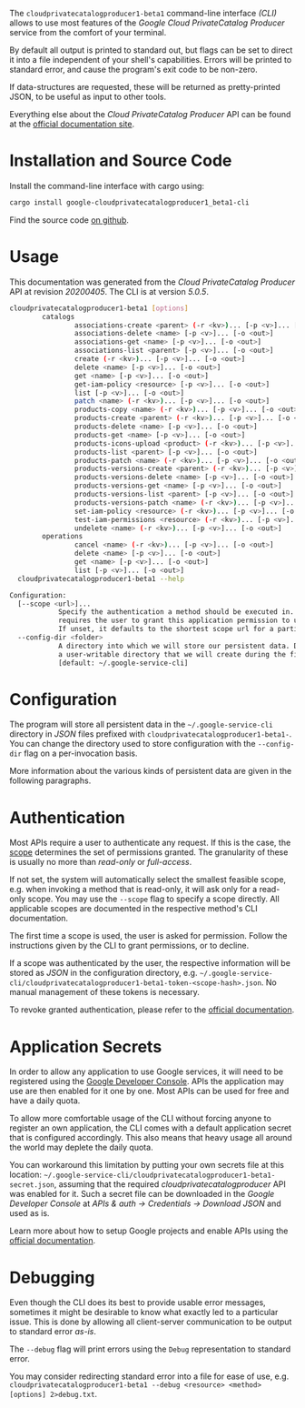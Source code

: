 <!---
DO NOT EDIT !
This file was generated automatically from 'src/generator/templates/cli/README.md.mako'
DO NOT EDIT !
-->
The `cloudprivatecatalogproducer1-beta1` command-line interface *(CLI)* allows to use most features of the *Google Cloud PrivateCatalog Producer* service from the comfort of your terminal.

By default all output is printed to standard out, but flags can be set to direct it into a file independent of your shell's
capabilities. Errors will be printed to standard error, and cause the program's exit code to be non-zero.

If data-structures are requested, these will be returned as pretty-printed JSON, to be useful as input to other tools.

Everything else about the *Cloud PrivateCatalog Producer* API can be found at the
[official documentation site](https://cloud.google.com/private-catalog/).

# Installation and Source Code

Install the command-line interface with cargo using:

```bash
cargo install google-cloudprivatecatalogproducer1_beta1-cli
```

Find the source code [on github](https://github.com/Byron/google-apis-rs/tree/main/gen/cloudprivatecatalogproducer1_beta1-cli).

# Usage

This documentation was generated from the *Cloud PrivateCatalog Producer* API at revision *20200405*. The CLI is at version *5.0.5*.

```bash
cloudprivatecatalogproducer1-beta1 [options]
        catalogs
                associations-create <parent> (-r <kv>)... [-p <v>]... [-o <out>]
                associations-delete <name> [-p <v>]... [-o <out>]
                associations-get <name> [-p <v>]... [-o <out>]
                associations-list <parent> [-p <v>]... [-o <out>]
                create (-r <kv>)... [-p <v>]... [-o <out>]
                delete <name> [-p <v>]... [-o <out>]
                get <name> [-p <v>]... [-o <out>]
                get-iam-policy <resource> [-p <v>]... [-o <out>]
                list [-p <v>]... [-o <out>]
                patch <name> (-r <kv>)... [-p <v>]... [-o <out>]
                products-copy <name> (-r <kv>)... [-p <v>]... [-o <out>]
                products-create <parent> (-r <kv>)... [-p <v>]... [-o <out>]
                products-delete <name> [-p <v>]... [-o <out>]
                products-get <name> [-p <v>]... [-o <out>]
                products-icons-upload <product> (-r <kv>)... [-p <v>]... [-o <out>]
                products-list <parent> [-p <v>]... [-o <out>]
                products-patch <name> (-r <kv>)... [-p <v>]... [-o <out>]
                products-versions-create <parent> (-r <kv>)... [-p <v>]... [-o <out>]
                products-versions-delete <name> [-p <v>]... [-o <out>]
                products-versions-get <name> [-p <v>]... [-o <out>]
                products-versions-list <parent> [-p <v>]... [-o <out>]
                products-versions-patch <name> (-r <kv>)... [-p <v>]... [-o <out>]
                set-iam-policy <resource> (-r <kv>)... [-p <v>]... [-o <out>]
                test-iam-permissions <resource> (-r <kv>)... [-p <v>]... [-o <out>]
                undelete <name> (-r <kv>)... [-p <v>]... [-o <out>]
        operations
                cancel <name> (-r <kv>)... [-p <v>]... [-o <out>]
                delete <name> [-p <v>]... [-o <out>]
                get <name> [-p <v>]... [-o <out>]
                list [-p <v>]... [-o <out>]
  cloudprivatecatalogproducer1-beta1 --help

Configuration:
  [--scope <url>]...
            Specify the authentication a method should be executed in. Each scope
            requires the user to grant this application permission to use it.
            If unset, it defaults to the shortest scope url for a particular method.
  --config-dir <folder>
            A directory into which we will store our persistent data. Defaults to
            a user-writable directory that we will create during the first invocation.
            [default: ~/.google-service-cli]

```

# Configuration

The program will store all persistent data in the `~/.google-service-cli` directory in *JSON* files prefixed with `cloudprivatecatalogproducer1-beta1-`.  You can change the directory used to store configuration with the `--config-dir` flag on a per-invocation basis.

More information about the various kinds of persistent data are given in the following paragraphs.

# Authentication

Most APIs require a user to authenticate any request. If this is the case, the [scope][scopes] determines the 
set of permissions granted. The granularity of these is usually no more than *read-only* or *full-access*.

If not set, the system will automatically select the smallest feasible scope, e.g. when invoking a
method that is read-only, it will ask only for a read-only scope. 
You may use the `--scope` flag to specify a scope directly. 
All applicable scopes are documented in the respective method's CLI documentation.

The first time a scope is used, the user is asked for permission. Follow the instructions given 
by the CLI to grant permissions, or to decline.

If a scope was authenticated by the user, the respective information will be stored as *JSON* in the configuration
directory, e.g. `~/.google-service-cli/cloudprivatecatalogproducer1-beta1-token-<scope-hash>.json`. No manual management of these tokens
is necessary.

To revoke granted authentication, please refer to the [official documentation][revoke-access].

# Application Secrets

In order to allow any application to use Google services, it will need to be registered using the 
[Google Developer Console][google-dev-console]. APIs the application may use are then enabled for it
one by one. Most APIs can be used for free and have a daily quota.

To allow more comfortable usage of the CLI without forcing anyone to register an own application, the CLI
comes with a default application secret that is configured accordingly. This also means that heavy usage
all around the world may deplete the daily quota.

You can workaround this limitation by putting your own secrets file at this location: 
`~/.google-service-cli/cloudprivatecatalogproducer1-beta1-secret.json`, assuming that the required *cloudprivatecatalogproducer* API 
was enabled for it. Such a secret file can be downloaded in the *Google Developer Console* at 
*APIs & auth -> Credentials -> Download JSON* and used as is.

Learn more about how to setup Google projects and enable APIs using the [official documentation][google-project-new].


# Debugging

Even though the CLI does its best to provide usable error messages, sometimes it might be desirable to know
what exactly led to a particular issue. This is done by allowing all client-server communication to be 
output to standard error *as-is*.

The `--debug` flag will print errors using the `Debug` representation to standard error.

You may consider redirecting standard error into a file for ease of use, e.g. `cloudprivatecatalogproducer1-beta1 --debug <resource> <method> [options] 2>debug.txt`.


[scopes]: https://developers.google.com/+/api/oauth#scopes
[revoke-access]: http://webapps.stackexchange.com/a/30849
[google-dev-console]: https://console.developers.google.com/
[google-project-new]: https://developers.google.com/console/help/new/
